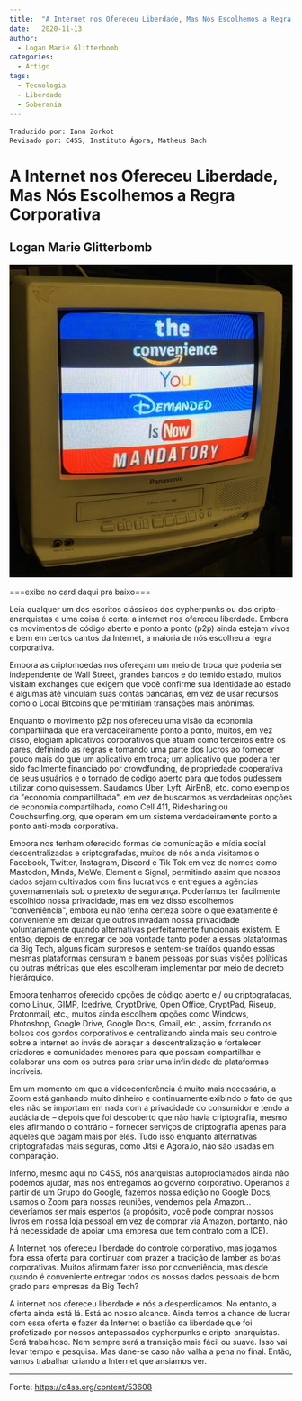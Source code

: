 ```yaml
---
title:  "A Internet nos Ofereceu Liberdade, Mas Nós Escolhemos a Regra Corporativa"
date:   2020-11-13
author:
  - Logan Marie Glitterbomb
categories:
  - Artigo
tags:
  - Tecnologia
  - Liberdade
  - Soberania
---
```

```
Traduzido por: Iann Zorkot
Revisado por: C4SS, Instituto Ágora, Matheus Bach
```

# A Internet nos Ofereceu Liberdade, Mas Nós Escolhemos a Regra Corporativa

## Logan Marie Glitterbomb

![media](../stuff/the-convenience-you-demanded-is-now-mandatory.jpeg)

===exibe no card daqui pra baixo===

Leia qualquer um dos escritos clássicos dos cypherpunks ou dos cripto-anarquistas e uma coisa é certa: a internet nos ofereceu liberdade. Embora os movimentos de código aberto e ponto a ponto (p2p) ainda estejam vivos e bem em certos cantos da Internet, a maioria de nós escolheu a regra corporativa.

Embora as criptomoedas nos ofereçam um meio de troca que poderia ser independente de Wall Street, grandes bancos e do temido estado, muitos visitam exchanges que exigem que você confirme sua identidade ao estado e algumas até vinculam suas contas bancárias, em vez de usar recursos como o Local Bitcoins que permitiriam transações mais anônimas.

Enquanto o movimento p2p nos ofereceu uma visão da economia compartilhada que era verdadeiramente ponto a ponto, muitos, em vez disso, elogiam aplicativos corporativos que atuam como terceiros entre os pares, definindo as regras e tomando uma parte dos lucros ao fornecer pouco mais do que um aplicativo em troca; um aplicativo que poderia ter sido facilmente financiado por crowdfunding, de propriedade cooperativa de seus usuários e o tornado de código aberto para que todos pudessem utilizar como quisessem. Saudamos Uber, Lyft, AirBnB, etc. como exemplos da "economia compartilhada", em vez de buscarmos as verdadeiras opções de economia compartilhada, como Cell 411, Ridesharing ou Couchsurfing.org, que operam em um sistema verdadeiramente ponto a ponto anti-moda corporativa.

Embora nos tenham oferecido formas de comunicação e mídia social descentralizadas e criptografadas, muitos de nós ainda visitamos o Facebook, Twitter, Instagram, Discord e Tik Tok em vez de nomes como Mastodon, Minds, MeWe, Element e Signal, permitindo assim que nossos dados sejam cultivados com fins lucrativos e entregues a agências governamentais sob o pretexto de segurança. Poderíamos ter facilmente escolhido nossa privacidade, mas em vez disso escolhemos "conveniência", embora eu não tenha certeza sobre o que exatamente é conveniente em deixar que outros invadam nossa privacidade voluntariamente quando alternativas perfeitamente funcionais existem. E então, depois de entregar de boa vontade tanto poder a essas plataformas da Big Tech, alguns ficam surpresos e sentem-se traídos quando essas mesmas plataformas censuram e banem pessoas por suas visões políticas ou outras métricas que eles escolheram implementar por meio de decreto hierárquico.

Embora tenhamos oferecido opções de código aberto e / ou criptografadas, como Linux, GIMP, Icedrive, CryptDrive, Open Office, CryptPad, Riseup, Protonmail, etc., muitos ainda escolhem opções como Windows, Photoshop, Google Drive, Google Docs, Gmail, etc., assim, forrando os bolsos dos gordos corporativos e centralizando ainda mais seu controle sobre a internet ao invés de abraçar a descentralização e fortalecer criadores e comunidades menores para que possam compartilhar e colaborar uns com os outros para criar uma infinidade de plataformas incríveis.

Em um momento em que a videoconferência é muito mais necessária, a Zoom está ganhando muito dinheiro e continuamente exibindo o fato de que eles não se importam em nada com a privacidade do consumidor e tendo a audácia de – depois que foi descoberto que não havia criptografia, mesmo eles afirmando o contrário – fornecer serviços de criptografia apenas para aqueles que pagam mais por eles. Tudo isso enquanto alternativas criptografadas mais seguras, como Jitsi e Agora.io, não são usadas em comparação.

Inferno, mesmo aqui no C4SS, nós anarquistas autoproclamados ainda não podemos ajudar, mas nos entregamos ao governo corporativo. Operamos a partir de um Grupo do Google, fazemos nossa edição no Google Docs, usamos o Zoom para nossas reuniões, vendemos pela Amazon... deveríamos ser mais espertos (a propósito, você pode comprar nossos livros em nossa loja pessoal em vez de comprar via Amazon, portanto, não há necessidade de apoiar uma empresa que tem contrato com a ICE).

A Internet nos ofereceu liberdade do controle corporativo, mas jogamos fora essa oferta para continuar com prazer a tradição de lamber as botas corporativas. Muitos afirmam fazer isso por conveniência, mas desde quando é conveniente entregar todos os nossos dados pessoais de bom grado para empresas da Big Tech?

A internet nos ofereceu liberdade e nós a desperdiçamos. No entanto, a oferta ainda está lá. Está ao nosso alcance. Ainda temos a chance de lucrar com essa oferta e fazer da Internet o bastião da liberdade que foi profetizado por nossos antepassados cypherpunks e cripto-anarquistas. Será trabalhoso. Nem sempre será a transição mais fácil ou suave. Isso vai levar tempo e pesquisa. Mas dane-se caso não valha a pena no final. Então, vamos trabalhar criando a Internet que ansiamos ver.

---
Fonte: https://c4ss.org/content/53608